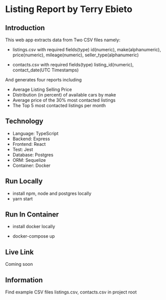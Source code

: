 # Listing Report by Terry Ebieto

## Introduction
This web app extracts data from Two CSV files namely:

* listings.csv with required fields(type) id(numeric), make(alphanumeric), price(numeric), mileage(numeric), seller_type(alphanumeric)

* contacts.csv with required fields(type) listing_id(numeric), contact_date(UTC Timestamps)

And generates four reports including

* Average Listing Selling Price
* Distribution (in percent) of available cars by make
* Average price of the 30% most contacted listings
* The Top 5 most contacted listings per month

## Technology

* Language: TypeScript
* Backend: Express
* Frontend: React
* Test: Jest
* Database: Postgres
* ORM: Sequelize
* Container: Docker

## Run Locally

* install npm, node and postgres locally
* yarn start

## Run In Container

* install docker locally

* docker-compose up

## Live Link

Coming soon

## Information

Find example CSV files listings.csv, contacts.csv in project root

